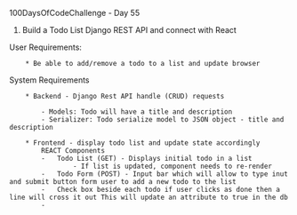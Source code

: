 100DaysOfCodeChallenge - Day 55

1) Build a Todo List Django REST API and connect with React

User Requirements:
	
		* Be able to add/remove a todo to a list and update browser 

System Requirements
		
		* Backend - Django Rest API handle (CRUD) requests
			
			- Models: Todo will have a title and description
			- Serializer: Todo serialize model to JSON object - title and description
		
		* Frontend - display todo list and update state accordingly
			REACT Components
			-   Todo List (GET) - Displays initial todo in a list 
					- If list is updated, component needs to re-render
			- 	Todo Form (POST) - Input bar which will allow to type inut and submit button form user to add a new todo to the list
			- 	Check box beside each todo if user clicks as done then a line will cross it out This will update an attribute to true in the db
			- 	